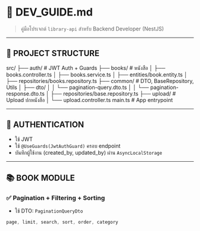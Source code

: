 # 📘 DEV_GUIDE.md  
> คู่มือโปรเจกต์ `library-api` สำหรับ Backend Developer (NestJS)

---

## 🧱 PROJECT STRUCTURE
src/
├── auth/                     # JWT Auth + Guards
├── books/                    # หนังสือ
│   ├── books.controller.ts
│   ├── books.service.ts
│   ├── entities/book.entity.ts
│   ├── repositories/books.repository.ts
├── common/                   # DTO, BaseRepository, Utils
│   ├── dto/
│   │   └── pagination-query.dto.ts
│   │   └── pagination-response.dto.ts
│   ├── repositories/base.repository.ts
├── upload/                   # Upload ปกหนังสือ
│   └── upload.controller.ts
main.ts                       # App entrypoint

---

## 🔐 AUTHENTICATION

- ใช้ JWT
- ใช้ `@UseGuards(JwtAuthGuard)` ครอบ endpoint
- บันทึกผู้ใช้งาน (created_by, updated_by) ผ่าน `AsyncLocalStorage`

---

## 📚 BOOK MODULE

### ✅ Pagination + Filtering + Sorting

- ใช้ DTO: `PaginationQueryDto`
```ts
page, limit, search, sort, order, category